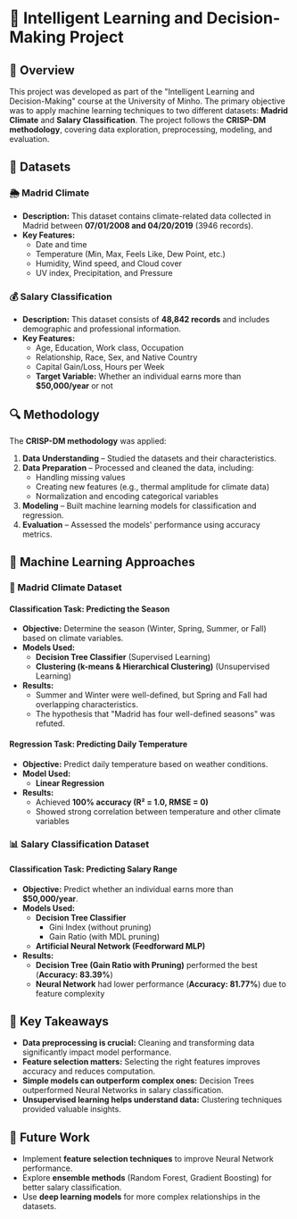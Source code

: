 # 📌 Intelligent Learning and Decision-Making Project

## 📖 Overview
This project was developed as part of the "Intelligent Learning and Decision-Making" course at the University of Minho. The primary objective was to apply machine learning techniques to two different datasets: **Madrid Climate** and **Salary Classification**. The project follows the **CRISP-DM methodology**, covering data exploration, preprocessing, modeling, and evaluation.

## 📁 Datasets
### 🌦 Madrid Climate
- **Description:** This dataset contains climate-related data collected in Madrid between **07/01/2008 and 04/20/2019** (3946 records).
- **Key Features:**
  - Date and time
  - Temperature (Min, Max, Feels Like, Dew Point, etc.)
  - Humidity, Wind speed, and Cloud cover
  - UV index, Precipitation, and Pressure

### 💰 Salary Classification
- **Description:** This dataset consists of **48,842 records** and includes demographic and professional information.
- **Key Features:**
  - Age, Education, Work class, Occupation
  - Relationship, Race, Sex, and Native Country
  - Capital Gain/Loss, Hours per Week
  - **Target Variable:** Whether an individual earns more than **$50,000/year** or not

## 🔍 Methodology
The **CRISP-DM methodology** was applied:
1. **Data Understanding** – Studied the datasets and their characteristics.
2. **Data Preparation** – Processed and cleaned the data, including:
   - Handling missing values
   - Creating new features (e.g., thermal amplitude for climate data)
   - Normalization and encoding categorical variables
3. **Modeling** – Built machine learning models for classification and regression.
4. **Evaluation** – Assessed the models' performance using accuracy metrics.

## 🚀 Machine Learning Approaches
### 🌿 Madrid Climate Dataset
#### **Classification Task:** Predicting the Season
- **Objective:** Determine the season (Winter, Spring, Summer, or Fall) based on climate variables.
- **Models Used:**
  - **Decision Tree Classifier** (Supervised Learning)
  - **Clustering (k-means & Hierarchical Clustering)** (Unsupervised Learning)
- **Results:**
  - Summer and Winter were well-defined, but Spring and Fall had overlapping characteristics.
  - The hypothesis that "Madrid has four well-defined seasons" was refuted.

#### **Regression Task:** Predicting Daily Temperature
- **Objective:** Predict daily temperature based on weather conditions.
- **Model Used:**
  - **Linear Regression**
- **Results:**
  - Achieved **100% accuracy (R² = 1.0, RMSE = 0)**
  - Showed strong correlation between temperature and other climate variables

### 📊 Salary Classification Dataset
#### **Classification Task:** Predicting Salary Range
- **Objective:** Predict whether an individual earns more than **$50,000/year**.
- **Models Used:**
  - **Decision Tree Classifier**
    - Gini Index (without pruning)
    - Gain Ratio (with MDL pruning)
  - **Artificial Neural Network (Feedforward MLP)**
- **Results:**
  - **Decision Tree (Gain Ratio with Pruning)** performed the best (**Accuracy: 83.39%**)
  - **Neural Network** had lower performance (**Accuracy: 81.77%**) due to feature complexity

## 📝 Key Takeaways
- **Data preprocessing is crucial:** Cleaning and transforming data significantly impact model performance.
- **Feature selection matters:** Selecting the right features improves accuracy and reduces computation.
- **Simple models can outperform complex ones:** Decision Trees outperformed Neural Networks in salary classification.
- **Unsupervised learning helps understand data:** Clustering techniques provided valuable insights.

## 🎯 Future Work
- Implement **feature selection techniques** to improve Neural Network performance.
- Explore **ensemble methods** (Random Forest, Gradient Boosting) for better salary classification.
- Use **deep learning models** for more complex relationships in the datasets.

